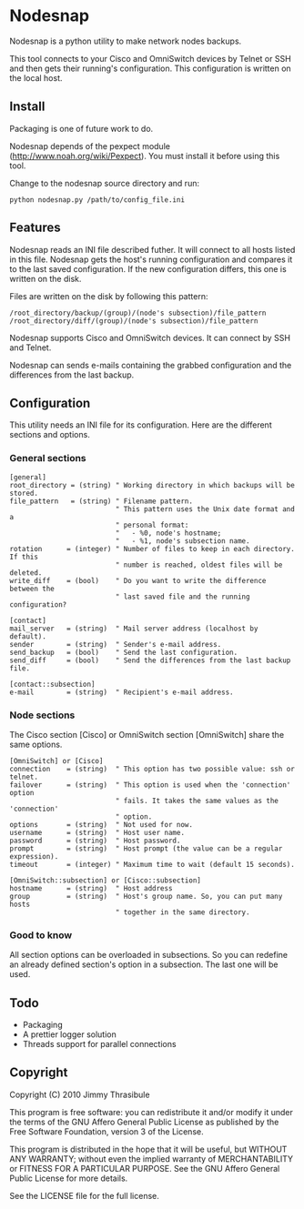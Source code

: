 Nodesnap
=======

Nodesnap is a python utility to make network nodes backups.

This tool connects to your Cisco and OmniSwitch devices by Telnet or SSH and
then gets their running's configuration. This configuration is written on the
local host.


Install
-------

Packaging is one of future work to do.


Nodesnap depends of the pexpect module (http://www.noah.org/wiki/Pexpect).
You must install it before using this tool.

Change to the nodesnap source directory and run:

    python nodesnap.py /path/to/config_file.ini


Features
--------

Nodesnap reads an INI file described futher. It will connect to all hosts
listed in this file. Nodesnap gets the host's running configuration and
compares it to the last saved configuration. If the new configuration differs,
this one is written on the disk.

Files are written on the disk by following this pattern:

    /root_directory/backup/(group)/(node's subsection)/file_pattern
    /root_directory/diff/(group)/(node's subsection)/file_pattern

Nodesnap supports Cisco and OmniSwitch devices. It can connect by SSH and
Telnet.

Nodesnap can sends e-mails containing the grabbed configuration and the
differences from the last backup.


Configuration
-------------

This utility needs an INI file for its configuration. Here are the different
sections and options.


### General sections

    [general]
    root_directory = (string) " Working directory in which backups will be stored.
    file_pattern   = (string) " Filename pattern.
                              " This pattern uses the Unix date format and a
                              " personal format:
                              "   - %0, node's hostname;
                              "   - %1, node's subsection name.
    rotation      = (integer) " Number of files to keep in each directory. If this
                              " number is reached, oldest files will be deleted.
    write_diff    = (bool)    " Do you want to write the difference between the
                              " last saved file and the running configuration?

    [contact]
    mail_server   = (string)  " Mail server address (localhost by default).
    sender        = (string)  " Sender's e-mail address.
    send_backup   = (bool)    " Send the last configuration.
    send_diff     = (bool)    " Send the differences from the last backup file.

    [contact::subsection]
    e-mail        = (string)  " Recipient's e-mail address.

### Node sections

The Cisco section [Cisco] or OmniSwitch section [OmniSwitch] share the same
options.

    [OmniSwitch] or [Cisco]
    connection    = (string)  " This option has two possible value: ssh or telnet.
    failover      = (string)  " This option is used when the 'connection' option
                              " fails. It takes the same values as the 'connection'
                              " option.
    options       = (string)  " Not used for now.
    username      = (string)  " Host user name.
    password      = (string)  " Host password.
    prompt        = (string)  " Host prompt (the value can be a regular expression).
    timeout       = (integer) " Maximum time to wait (default 15 seconds).

    [OmniSwitch::subsection] or [Cisco::subsection]
    hostname      = (string)  " Host address
    group         = (string)  " Host's group name. So, you can put many hosts
                              " together in the same directory.

### Good to know

All section options can be overloaded in subsections. So you can redefine an
already defined section's option in a subsection. The last one will be used.


Todo
----

- Packaging
- A prettier logger solution
- Threads support for parallel connections


Copyright
---------

Copyright (C) 2010  Jimmy Thrasibule

  This program is free software: you can redistribute it and/or modify
  it under the terms of the GNU Affero General Public License as
  published by the Free Software Foundation, version 3 of the
  License.

  This program is distributed in the hope that it will be useful,
  but WITHOUT ANY WARRANTY; without even the implied warranty of
  MERCHANTABILITY or FITNESS FOR A PARTICULAR PURPOSE.  See the
  GNU Affero General Public License for more details.

  See the LICENSE file for the full license.
